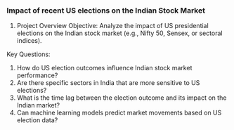 ### Impact of recent US elections on the Indian Stock Market
1. Project Overview
Objective: Analyze the impact of US presidential elections on the Indian stock market (e.g., Nifty 50, Sensex, or sectoral indices).

Key Questions:
1) How do US election outcomes influence Indian stock market performance?
2) Are there specific sectors in India that are more sensitive to US elections?
3) What is the time lag between the election outcome and its impact on the Indian market?
4) Can machine learning models predict market movements based on US election data?
